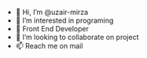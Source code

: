 - 👋 Hi, I’m @uzair-mirza
- 👀 I’m interested in programing
- 🌱 Front End Developer
- 💞️ I’m looking to collaborate on project
- 📫 Reach me on mail

<!---
uzair-mirza/uzair-mirza is a ✨ special ✨ repository because its `README.md` (this file) appears on your GitHub profile.
You can click the Preview link to take a look at your changes.
--->
